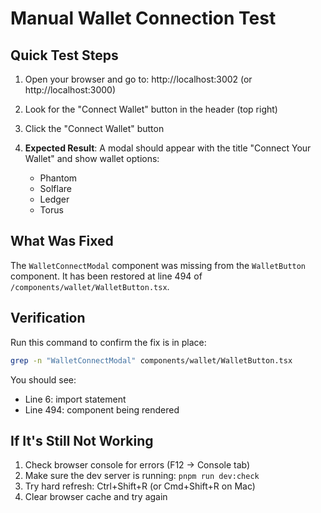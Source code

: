 # Manual Wallet Connection Test

## Quick Test Steps

1. Open your browser and go to: http://localhost:3002 (or http://localhost:3000)

2. Look for the "Connect Wallet" button in the header (top right)

3. Click the "Connect Wallet" button

4. **Expected Result**: A modal should appear with the title "Connect Your Wallet" and show wallet options:
   - Phantom
   - Solflare  
   - Ledger
   - Torus

## What Was Fixed

The `WalletConnectModal` component was missing from the `WalletButton` component. It has been restored at line 494 of `/components/wallet/WalletButton.tsx`.

## Verification

Run this command to confirm the fix is in place:
```bash
grep -n "WalletConnectModal" components/wallet/WalletButton.tsx
```

You should see:
- Line 6: import statement
- Line 494: component being rendered

## If It's Still Not Working

1. Check browser console for errors (F12 -> Console tab)
2. Make sure the dev server is running: `pnpm run dev:check`
3. Try hard refresh: Ctrl+Shift+R (or Cmd+Shift+R on Mac)
4. Clear browser cache and try again